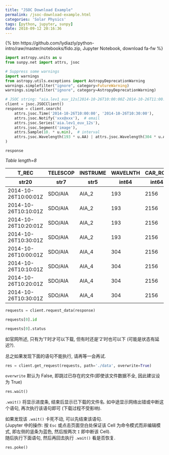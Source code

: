 ```yaml
---
title: "JSOC Download Example"
permalink: /jsoc-download-example.html
categories: 'Solar Physics'
tags: [python, jupyter, sunpy]
date: 2018-09-12 20:16:36
---
```

<p>
{% btn https://github.com/lydiazly/python-intro/raw/master/notebooks/fido.zip, Jupyter Notebook, download fa-fw %}
</p>


```python
import astropy.units as u
from sunpy.net import attrs, jsoc

# Suppress some warnings
import warnings
from astropy.utils.exceptions import AstropyDeprecationWarning
warnings.simplefilter("ignore", category=FutureWarning)
warnings.simplefilter("ignore", category=AstropyDeprecationWarning)
```

```python
# JSOC string: "aia.lev1_euv_12s[2014-10-26T10:00:00Z-2014-10-26T11:00:00Z@1m][193,304]{image}"
client = jsoc.JSOCClient()
response = client.search(
    attrs.jsoc.Time('2014-10-26T10:00:00', '2014-10-26T10:30:00'),
    attrs.jsoc.Notify('xxx@xxx'),  # email
    attrs.jsoc.Series('aia.lev1_euv_12s'),
    attrs.jsoc.Segment('image'),
    attrs.Sample(10. * u.min),  # interval
    attrs.jsoc.Wavelength(193 * u.AA) | attrs.jsoc.Wavelength(304 * u.AA)
)

response
```
<!-- more -->




<i>Table length=8</i>
<table id="table23026665135352" class="table-striped table-bordered table-condensed">
<thead><tr><th>T_REC</th><th>TELESCOP</th><th>INSTRUME</th><th>WAVELNTH</th><th>CAR_ROT</th></tr></thead>
<thead><tr><th>str20</th><th>str7</th><th>str5</th><th>int64</th><th>int64</th></tr></thead>
<tr><td>2014-10-26T10:00:01Z</td><td>SDO/AIA</td><td>AIA_2</td><td>193</td><td>2156</td></tr>
<tr><td>2014-10-26T10:10:01Z</td><td>SDO/AIA</td><td>AIA_2</td><td>193</td><td>2156</td></tr>
<tr><td>2014-10-26T10:20:01Z</td><td>SDO/AIA</td><td>AIA_2</td><td>193</td><td>2156</td></tr>
<tr><td>2014-10-26T10:30:01Z</td><td>SDO/AIA</td><td>AIA_2</td><td>193</td><td>2156</td></tr>
<tr><td>2014-10-26T10:00:01Z</td><td>SDO/AIA</td><td>AIA_4</td><td>304</td><td>2156</td></tr>
<tr><td>2014-10-26T10:10:01Z</td><td>SDO/AIA</td><td>AIA_4</td><td>304</td><td>2156</td></tr>
<tr><td>2014-10-26T10:20:01Z</td><td>SDO/AIA</td><td>AIA_4</td><td>304</td><td>2156</td></tr>
<tr><td>2014-10-26T10:30:01Z</td><td>SDO/AIA</td><td>AIA_4</td><td>304</td><td>2156</td></tr>
</table>



```python
requests = client.request_data(response)
```

```python
requests[0].id
```

```python
requests[0].status
```

如官网所述, 只有为'1'时才可以下载, 但有时还是'2'时也可以下 (可能是状态有延迟?).

总之如果发现下面的语句不能执行, 请再等一会再试.

```python
res = client.get_request(requests, path='./data', overwrite=True)
```

`overwrite` 默认为 False, 即跳过已存在的文件(即使该文件数据不全, 因此建议设为 True)

```python
res.wait() 
```

`.wait()` 将显示进度条, 结束后显示已下载的文件名. 如中途显示网络出错或中断这个语句, 再次执行该语句即可 (下载过程不受影响).

如果发现该 `.wait()` 卡死不动, 可以先结束该语句.<br>
(Jupyter 中的操作: 按 `Esc` 或点击页面空白处保证该 Cell 为命令模式而非编辑模式, 即左侧的竖条为蓝色, 然后按两次 `I` 即中断该 Cell).<br>
随后执行下面语句, 然后再回去执行 `.wait()` 看是否恢复.

```python
res.poke()
```
